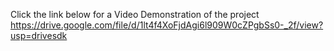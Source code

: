 Click the link below for a Video Demonstration of the project
https://drive.google.com/file/d/1lt4f4XoFjdAgi6l909W0cZPgbSs0-_2f/view?usp=drivesdk





